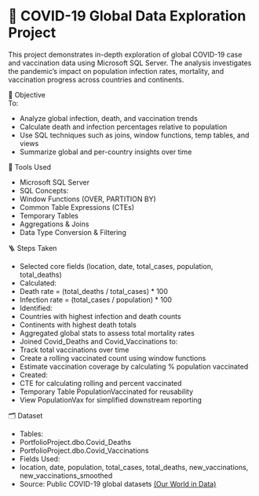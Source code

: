 # 🦠 COVID-19 Global Data Exploration Project
This project demonstrates in-depth exploration of global COVID-19 case and vaccination data using Microsoft SQL Server. The analysis investigates the pandemic’s impact on population infection rates, mortality, and vaccination progress across countries and continents.

🎯 Objective  
To:
- Analyze global infection, death, and vaccination trends
- Calculate death and infection percentages relative to population
- Use SQL techniques such as joins, window functions, temp tables, and views
- Summarize global and per-country insights over time

🧰 Tools Used  
- Microsoft SQL Server
- SQL Concepts:
- Window Functions (OVER, PARTITION BY)
- Common Table Expressions (CTEs)
- Temporary Tables
- Aggregations & Joins
- Data Type Conversion & Filtering

🪜 Steps Taken
- Selected core fields (location, date, total_cases, population, total_deaths)
- Calculated:
- Death rate = (total_deaths / total_cases) * 100
- Infection rate = (total_cases / population) * 100
- Identified:
- Countries with highest infection and death counts
- Continents with highest death totals
- Aggregated global stats to assess total mortality rates
- Joined Covid_Deaths and Covid_Vaccinations to:
- Track total vaccinations over time
- Create a rolling vaccinated count using window functions
- Estimate vaccination coverage by calculating % population vaccinated
- Created:
- CTE for calculating rolling and percent vaccinated
- Temporary Table PopulationVaccinated for reusability
- View PopulationVax for simplified downstream reporting

🗂️ Dataset
- Tables:
- PortfolioProject.dbo.Covid_Deaths
- PortfolioProject.dbo.Covid_Vaccinations
- Fields Used:
- location, date, population, total_cases, total_deaths, new_vaccinations, new_vaccinations_smoothed
- Source: Public COVID-19 global datasets [(Our World in Data)](https://ourworldindata.org/covid-deaths)
